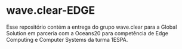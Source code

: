 # wave.clear-EDGE
Esse repositório contém a entrega do grupo wave.clear para a Global Solution em parceria com a Oceans20 para competência de Edge Computing e Computer Systems da turma 1ESPA. 
